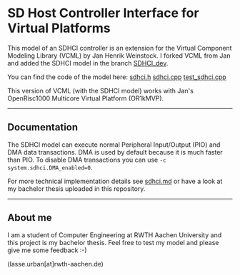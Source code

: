 # SD Host Controller Interface for Virtual Platforms

This model of an SDHCI controller is an extension for the Virtual Component Modeling Library (VCML)
by Jan Henrik Weinstock. I forked VCML from Jan and added the SDHCI model in the branch [SDHCI_dev](https://github.com/lasseUrban/vcml/tree/SDHCI_dev).

You can find the code of the model here:
[sdhci.h](https://github.com/lasseUrban/vcml/blob/SDHCI_dev/include/vcml/models/generic/sdhci.h)
[sdhci.cpp](https://github.com/lasseUrban/vcml/blob/SDHCI_dev/src/vcml/models/generic/sdhci.cpp)
[test_sdhci.cpp](https://github.com/lasseUrban/vcml/blob/SDHCI_dev/test/test_sdhci.cpp)

This version of VCML (with the SDHCI model) works with Jan's OpenRisc1000 Multicore Virtual Platform (OR1kMVP).

---
## Documentation
The SDHCI model can execute normal Peripheral Input/Output (PIO) and DMA data transactions. DMA is used by default because it is much faster than PIO. To disable DMA transactions you can use `-c system.sdhci.DMA_enabled=0`.

For more technical implementation details see [sdhci.md](https://github.com/lasseUrban/vcml/blob/SDHCI_dev/doc/models/sdhci.md) or have a look at my bachelor thesis uploaded in this repository.

---
## About me
I am a student of Computer Engineering at RWTH Aachen University and this project is my bachelor thesis.
Feel free to test my model and please give me some feedback :-)

(lasse.urban[at]rwth-aachen.de)

